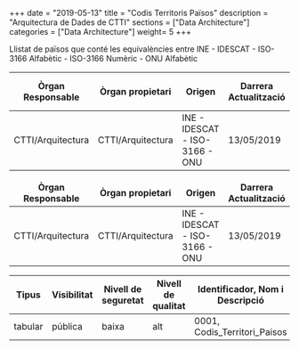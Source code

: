 +++
date        = "2019-05-13"
title       = "Codis Territoris Països"
description = "Arquitectura de Dades de CTTI"
sections    = ["Data Architecture"]
categories  = ["Data Architecture"]
weight= 5
+++
<p>Llistat de països que conté les equivalències entre INE - IDESCAT - ISO-3166 Alfabètic - ISO-3166 Numèric - ONU Alfabètic</p>


<table>
  <thead>
    <tr>
      <tr>
            <th><strong>Òrgan Responsable</strong></th>
            <th><strong>Òrgan propietari</strong></th>
            <th><strong>Origen</strong></th>
            <th><strong>Darrera Actualització</strong></th>
            <th><strong>Període Actualització</strong></th>
            <th><strong>Classificació funcional</strong></th>
            <th><strong>Agrupació temàtica</strong></th>
            <th><strong>Tipus</strong></th>
            <th><strong>Visibilitat</strong></th>
            <th><strong>Nivell de seguretat</strong></th>
            <th><strong>Nivell de qualitat</strong></th>
            <th><strong>Identificador, Nom i Descripció</th>
            <th><strong>Descàrrega</strong></th>
    </tr>
  </thead>

  <tbody>
    <tr>
      <td>CTTI/Arquitectura</td>
      <td>CTTI/Arquitectura</td>
      <td>INE - IDESCAT - ISO-3166 - ONU</td>
      <td>13/05/2019  </td>
      <td>6 mesos </td>
      <td>Administració Pública </td>
      <td>paisos</td>
      <td>tabular</td>
      <td>pública</td>
      <td>baixa</td>
      <td>alt</td>
      <td>0001, Codis_Territori_Paisos</td>
      <td><a href="../entitats/Codis_Territori_Paisos.xlsx" download>Descargar</td>
    </tr>
  </tbody>
</table>


<table>
  <thead>
    <tr>
      <tr>
            <th><strong>Òrgan Responsable</strong></th>
            <th><strong>Òrgan propietari</strong></th>
            <th><strong>Origen</strong></th>
            <th><strong>Darrera Actualització</strong></th>
            <th><strong>Període Actualitzaci</strong></th>
            <th><strong>Classificació funcional</strong></th>
            <th><strong>Agrupació temàtica</strong></th>
    </tr>
  </thead>

  <tbody>
    <tr>
      <td>CTTI/Arquitectura</td>
      <td>CTTI/Arquitectura</td>
      <td>INE - IDESCAT - ISO-3166 - ONU</td>
      <td>13/05/2019  </td>
      <td>6 mesos </td>
      <td>Administració Pública </td>
      <td>paisos</td>
    </tr>
  </tbody>
</table>




<table>
  <thead>
    <tr>
      <tr>
            <th><strong>Tipus</strong></th>
            <th><strong>Visibilitat</strong></th>
            <th><strong>Nivell de seguretat</strong></th>
            <th><strong>Nivell de qualitat</strong></th>
            <th><strong>Identificador, Nom i Descripció</th>
            <th><strong>Descàrrega</strong></th>
    </tr>
  </thead>

  <tbody>
    <tr>
      <td>tabular</td>
      <td>pública</td>
      <td>baixa</td>
      <td>alt</td>
      <td>0001, Codis_Territori_Paisos</td>
      <td><a href="../entitats/Codis_Territori_Paisos.xlsx" download>Descargar</td>
    </tr>
  </tbody>
</table>


